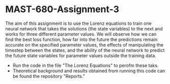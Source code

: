 # MAST-680-Assignment-3
The aim of this assignment is to use the Lorenz equations to train one neural network that takes the solutions (the state variables) to the next and works for three different parameter values. We will observe how we can find the best loss function, how far into the future the predictions remain accurate on the specified parameter values, the effects of manipulating the timestep between the states, and the ability of the neural network to predict the future state variables for parameter values outside the training data. 

- Run the code in the file "The Lorenz Equations" to perofm these taks.
- Theoretical background and results obtained from running this code can be found the repository "Reports."
